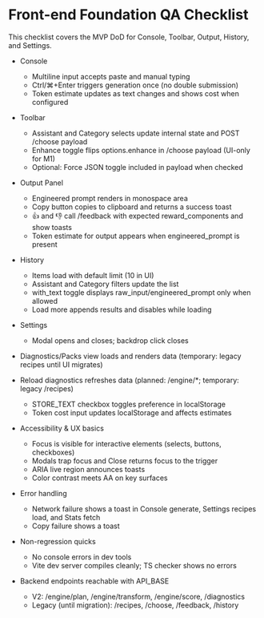 # Front-end Foundation QA Checklist

This checklist covers the MVP DoD for Console, Toolbar, Output, History, and Settings.

- Console
  - Multiline input accepts paste and manual typing
  - Ctrl/⌘+Enter triggers generation once (no double submission)
  - Token estimate updates as text changes and shows cost when configured

- Toolbar
  - Assistant and Category selects update internal state and POST /choose payload
  - Enhance toggle flips options.enhance in /choose payload (UI-only for M1)
  - Optional: Force JSON toggle included in payload when checked

- Output Panel
  - Engineered prompt renders in monospace area
  - Copy button copies to clipboard and returns a success toast
  - 👍 and 👎 call /feedback with expected reward_components and show toasts
  - Token estimate for output appears when engineered_prompt is present

- History
  - Items load with default limit (10 in UI)
  - Assistant and Category filters update the list
  - with_text toggle displays raw_input/engineered_prompt only when allowed
  - Load more appends results and disables while loading

- Settings
  - Modal opens and closes; backdrop click closes
- Diagnostics/Packs view loads and renders data (temporary: legacy recipes until UI migrates)
- Reload diagnostics refreshes data (planned: /engine/*; temporary: legacy /recipes)
  - STORE_TEXT checkbox toggles preference in localStorage
  - Token cost input updates localStorage and affects estimates

- Accessibility & UX basics
  - Focus is visible for interactive elements (selects, buttons, checkboxes)
  - Modals trap focus and Close returns focus to the trigger
  - ARIA live region announces toasts
  - Color contrast meets AA on key surfaces

- Error handling
  - Network failure shows a toast in Console generate, Settings recipes load, and Stats fetch
  - Copy failure shows a toast

- Non-regression quicks
  - No console errors in dev tools
  - Vite dev server compiles cleanly; TS checker shows no errors
- Backend endpoints reachable with API_BASE
  - V2: /engine/plan, /engine/transform, /engine/score, /diagnostics
  - Legacy (until migration): /recipes, /choose, /feedback, /history
